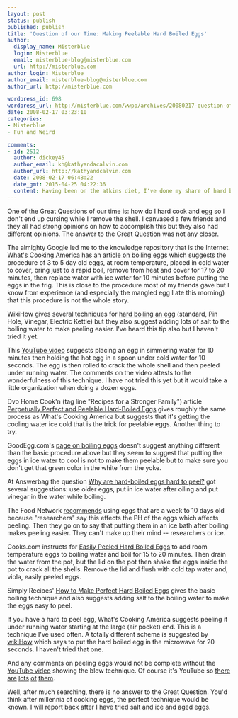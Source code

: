 ```yaml
---
layout: post
status: publish
published: publish
title: 'Question of our Time: Making Peelable Hard Boiled Eggs'
author:
  display_name: Misterblue
  login: Misterblue
  email: misterblue-blog@misterblue.com
  url: http://misterblue.com
author_login: Misterblue
author_email: misterblue-blog@misterblue.com
author_url: http://misterblue.com

wordpress_id: 698
wordpress_url: http://misterblue.com/wwpp/archives/20080217-question-of-our-time-making-peelable-hard-boiled-eggs
date: 2008-02-17 03:23:10
categories:
- Misterblue
- Fun and Weird

comments:
- id: 2512
  author: dickey45
  author_email: kh@kathyandacalvin.com
  author_url: http://kathyandcalvin.com
  date: 2008-02-17 06:48:22
  date_gmt: 2015-04-25 04:22:36
  content: Having been on the atkins diet, I've done my share of hard boiled eggs.  I simply take cold eggs out of the fridge, put them in boiling water for 10 minutes.  Take them out and put them back in the fridge.  They are relatively easy to peel after being cooled.
---
```

One of the Great Questions of our time is: how do I hard cook and egg so I don't end up cursing while I remove the shell. I canvased a few friends and they all had strong opinions on how to accomplish this but they also had different opinions. The answer to the Great Question was not any closer.
<p>
The almighty Google led me to the knowledge repository that is the Internet. <a href="http://whatscookingamerica.net/">What's Cooking America</a>  has an <a href="http://whatscookingamerica.net/Eggs/BoiledEggs.htm">article on boiling eggs</a> which suggests the procedure of 3 to 5 day old eggs, at room temperature, placed in cold water to cover, bring just to a rapid boil, remove from heat and cover for 17 to 20 minutes, then replace water with ice water for 10 minutes before putting the eggs in the frig. This is close to the procedure most of my friends gave but I know from experience (and especially the mangled egg I ate this morning) that this procedure is not the whole story.
</p><p>
WikiHow gives  several techniques for <a href="http://www.wikihow.com/Hard-Boil-an-Egg">hard boiling an egg</a> (standard, Pin Hole, Vinegar, Electric Kettle) but they also suggest adding lots of salt to the boiling water to make peeling easier. I've heard this tip also but I haven't tried it yet.
</p><p>
This <a href="http://www.youtube.com/watch?v=zf7i2iIJwFc">YouTube video</a> suggests placing an egg in simmering water for 10 minutes then holding the hot egg in a spoon under cold water for 10 seconds. The egg is then rolled to crack the whole shell and then peeled under running water. The comments on the video attests to the wonderfulness of this technique. I have not tried this yet but it would take a little organization when doing a dozen eggs.
</p><p>
<!--more-->
Dvo Home Cook'n (tag line "Recipes for a Stronger Family") article <a href="http://www.dvo.com/newsletter/monthly/2004/august/door.html">Perpetually Perfect and Peelable Hard-Boiled Eggs</a> gives roughly the same process as What's Cooking America but suggests that it's getting the cooling water ice cold that is the trick for peelable eggs. Another thing to try.
</p><p>
GoodEgg.com's <a href="http://www.goodegg.com/boiledegg.html">page on boiling eggs</a> doesn't suggest anything different than the basic procedure above but they seem to suggest that putting the eggs in ice water to cool is not to make them peelable but to make sure you don't get that green color in the white from the yoke.
</p><p>
At Answerbag the question <a href="http://www.answerbag.com/q_view/163553">Why are hard-boiled eggs hard to peel?</a> got several suggestions: use older eggs, put in ice water after  oiling and put vinegar in the water while boiling. 
</p><p>
The Food Network  <a href="http://www.foodnetwork.com/food/ck_culinary_qa/article/0,1971,FOOD_9796_1702229,00.html">recommends</a> using eggs that are a week to 10 days old because "researchers" say this effects the PH of the eggs which affects peeling. Then they go on to say that putting them in an ice bath after boiling makes peeling  easier. They can't make up their mind -- researchers or ice. 
</p><p>
Cooks.com instructs for <a href="http://www.cooks.com/rec/view/0,1616,146183-246205,00.html">Easily Peeled Hard Boiled Eggs</a> to add room temperature eggs to boiling water and boil for 15 to 20 minutes. Then drain the water from the pot, but the lid on the pot then shake the eggs inside the pot to crack all the shells. Remove the lid and flush with cold tap water and, viola, easily peeled eggs.
</p><p>
Simply Recipes' <a href="http://www.elise.com/recipes/archives/005251how_to_make_perfect_hard_boiled_eggs.php">How to Make Perfect Hard Boiled Eggs</a> gives the basic boiling technique and also suggests adding salt to the boiling water to make the eggs easy to peel. 
</p><p>
If you have a hard to peel egg, What's Cooking America suggests peeling it under running water starting at the large (air pocket) end. This is a technique I've used often. A totally different scheme is suggested by <a href="http://www.wikihow.com/Peel-a-Difficult-Hard-Boiled-Egg">wikiHow</a> which says to put the hard boiled egg in the microwave for 20 seconds. I haven't tried that one.
</p><p>
And any comments on peeling eggs would not be complete without the <a href="http://www.youtube.com/watch?v=bGWigngcIDo">YouTube video</a> showing the blow technique. Of course it's YouTube so <a href="http://www.youtube.com/watch?v=1uyR8QmSprM">there</a> <a href="http://www.youtube.com/watch?v=bAqcN996ly8">are</a> <a href="http://www.youtube.com/watch?v=9BYXJQaRAI0">lots</a> <a href="http://www.youtube.com/watch?v=UcoK8T8OF1I">of</a> <a href="http://www.youtube.com/watch?v=g7YArjcWcPE">them</a>.
</p><p>
Well, after much searching, there is no answer to the Great Question. You'd think after millennia of cooking eggs, the perfect technique would be known. I will report back after I have tried salt and ice
and aged eggs.
</p>
